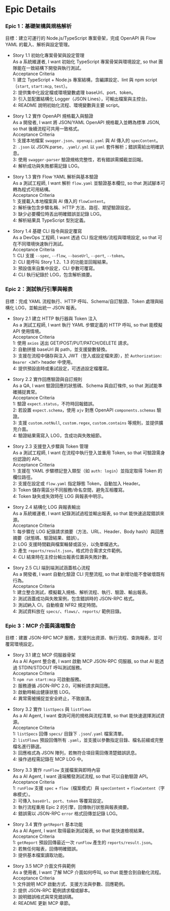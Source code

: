 # Epic Details

### Epic 1：基礎架構與規格解析
目標：建立可運行的 Node.js/TypeScript 專案骨架，完成 OpenAPI 與 Flow YAML 的載入、解析與設定管理。

- Story 1.1 初始化專案骨架與設定管理  
  As a 系統維運者, I want 初始化 TypeScript 專案骨架與環境設定, so that 團隊能在一致結構下開發與執行測試。  
  Acceptance Criteria  
  1: 建立 TypeScript + Node.js 專案結構，含編譯設定、lint 與 npm script（`start`, `start:mcp`, `test`）。  
  2: 提供集中化設定檔或環境變數處理 baseUrl、port、token。  
  3: 引入並配置結構化 Logger（JSON Lines），可輸出檔案與主控台。  
  4: README 說明初始化流程、環境變數與主要 script。

- Story 1.2 實作 OpenAPI 規格載入與驗證  
  As a 開發者, I want 將 JSON/YAML OpenAPI 規格載入並轉為標準 JSON, so that 後續流程可共用一致格式。  
  Acceptance Criteria  
  1: 支援本地檔案 `swagger.json`、`openapi.yaml` 與 AI 傳入的 `specContent`。  
  2: `.json` 以 JSON.parse，`.yaml/.yml` 以 `yaml` 套件解析；錯誤需給出明確訊息。  
  3: 使用 `swagger-parser` 驗證規格完整性，若有錯誤需攔截並回報。  
  4: 解析成功與失敗都需記錄 LOG。

- Story 1.3 實作 Flow YAML 解析與基本驗證  
  As a 測試工程師, I want 解析 `flow.yaml` 並驗證基本欄位, so that 測試腳本可轉為程式可用結構。  
  Acceptance Criteria  
  1: 支援載入本地檔案與 AI 傳入的 `flowContent`。  
  2: 解析後包含步驟名稱、HTTP 方法、路徑、期望驗證設定。  
  3: 缺少必要欄位時丟出明確錯誤並記錄 LOG。  
  4: 解析結果具 TypeScript 型別定義。

- Story 1.4 基礎 CLI 指令與設定覆寫  
  As a DevOps 工程師, I want 透過 CLI 指定規格/流程與環境設定, so that 可在不同環境快速執行測試。  
  Acceptance Criteria  
  1: CLI 支援 `--spec`, `--flow`, `--baseUrl`, `--port`, `--token`。  
  2: CLI 能呼叫 Story 1.2、1.3 的功能並回報結果。  
  3: 預設值來自集中設定，CLI 參數可覆寫。  
  4: CLI 執行紀錄於 LOG，包含解析摘要。

### Epic 2：測試執行引擎與報表
目標：完成 YAML 流程執行、HTTP 呼叫、Schema/自訂驗證、Token 處理與結構化 LOG，並輸出統一 JSON 報表。

- Story 2.1 建立 HTTP 執行器與 Token 注入  
  As a 測試工程師, I want 執行 YAML 步驟定義的 HTTP 呼叫, so that 能模擬 API 使用情境。  
  Acceptance Criteria  
  1: 使用 `axios` 送出 GET/POST/PUT/PATCH/DELETE 請求。  
  2: 自動拼接 baseUrl 與 path，並支援變數替換。  
  3: 支援在流程中儲存與注入 JWT（登入或設定檔來源），於 `Authorization: Bearer <JWT>` header 中使用。  
  4: 提供預設逾時或重試設定，可透過設定檔覆寫。

- Story 2.2 實作回應驗證與自訂規則  
  As a QA, I want 驗證回應的狀態碼、Schema 與自訂條件, so that 測試能準確捕捉異常。  
  Acceptance Criteria  
  1: 驗證 `expect.status`，不符時回報錯誤。  
  2: 若設置 `expect.schema`，使用 `ajv` 對應 OpenAPI `components.schemas` 驗證。  
  3: 支援 `custom.notNull`, `custom.regex`, `custom.contains` 等規則，並提供擴充介面。  
  4: 驗證結果需寫入 LOG，含成功與失敗細節。

- Story 2.3 支援登入步驟與 Token 管理  
  As a 測試工程師, I want 在流程中執行登入並重用 Token, so that 可驗證需身份認證的 API。  
  Acceptance Criteria  
  1: 支援在 YAML 步驟標記登入類型（如 `auth: login`）並指定取得 Token 的欄位路徑。  
  2: 支援在設定或 `flow.yaml` 指定靜態 Token，自動加入 Header。  
  3: Token 儲存需區分不同服務/命名空間，避免互相覆寫。  
  4: Token 缺失或失效時在 LOG 與報表中明示。

- Story 2.4 結構化 LOG 與報表輸出  
  As a 系統維運者, I want 紀錄測試過程並輸出報表, so that 能快速追蹤錯誤來源。  
  Acceptance Criteria  
  1: 每步驟在 LOG 紀錄請求摘要（方法、URL、Header、Body hash）與回應摘要（狀態碼、驗證結果、錯誤）。  
  2: LOG 支援時間戳與檔案輪替或區分，以免單檔過大。  
  3: 產生 `reports/result.json`，格式符合需求文件範例。  
  4: CLI 結束時在主控台輸出報表位置與失敗計數。

- Story 2.5 CLI 端到端測試涵蓋核心流程  
  As a 開發者, I want 自動化驗證 CLI 完整流程, so that 新增功能不會破壞既有行為。  
  Acceptance Criteria  
  1: 建立整合測試，模擬載入規格、解析流程、執行、驗證、輸出報表。  
  2: 測試涵蓋成功與失敗案例，包含錯誤時的 JSON-RPC 格式。  
  3: 測試納入 CI，自動檢查 NFR2 規定時間。  
  4: 測試資料放在 `specs/`、`flows/`、`reports/` 範例目錄。

### Epic 3：MCP 介面與遠端整合
目標：建置 JSON-RPC MCP 服務，支援列出資源、執行流程、查詢報表，並可覆寫環境設定。

- Story 3.1 建立 MCP 伺服器骨架  
  As a AI Agent 整合者, I want 啟動 MCP JSON-RPC 伺服器, so that AI 能透過 STDIN/STDOUT 呼叫測試服務。  
  Acceptance Criteria  
  1: `npm run start:mcp` 可啟動服務。  
  2: 服務遵循 JSON-RPC 2.0，可解析請求與回應。  
  3: 啟動時輸出健康狀態 LOG。  
  4: 異常需被捕捉並安全終止，不致崩潰。

- Story 3.2 實作 `listSpecs` 與 `listFlows`  
  As a AI Agent, I want 查詢可用的規格與流程清單, so that 能快速選擇測試資源。  
  Acceptance Criteria  
  1: `listSpecs` 回傳 `specs/` 目錄下 `.json`/`.yaml` 檔案清單。  
  2: `listFlows` 預設回傳所有 `.yaml`，並支援以參數指定目錄、檔名前綴或完整檔名進行篩選。  
  3: 回應格式為 JSON 陣列，若無符合項目需回傳清楚錯誤訊息。  
  4: 操作過程需記錄在 MCP LOG 中。

- Story 3.3 實作 `runFlow` 支援檔案與即時內容  
  As a AI Agent, I want 遠端觸發測試流程, so that 可以自動驗證 API。  
  Acceptance Criteria  
  1: `runFlow` 支援 `spec` + `flow`（檔案模式）與 `specContent` + `flowContent`（字串模式）。  
  2: 可傳入 `baseUrl`、`port`、`token` 等覆寫設定。  
  3: 執行流程重用 Epic 2 的引擎，回傳執行狀態與報表摘要。  
  4: 錯誤需以 JSON-RPC `error` 格式回傳並記錄 LOG。

- Story 3.4 實作 `getReport` 基本功能  
  As a AI Agent, I want 取得最新測試報表, so that 能快速檢視結果。  
  Acceptance Criteria  
  1: `getReport` 預設回傳最近一次 `runFlow` 產生的 `reports/result.json`。  
  2: 若無任何報表，回傳明確錯誤。  
  3: 提供基本檔案讀取功能。

- Story 3.5 MCP 介面文件與範例  
  As a 使用者, I want 了解 MCP 介面如何呼叫, so that 能整合到自動化流程。  
  Acceptance Criteria  
  1: 文件說明 MCP 啟動方式、支援方法與參數、回應範例。  
  2: 提供 JSON-RPC 範例請求檔或腳本。  
  3: 說明錯誤格式與常見錯誤碼。  
  4: README 更新 MCP 章節。

